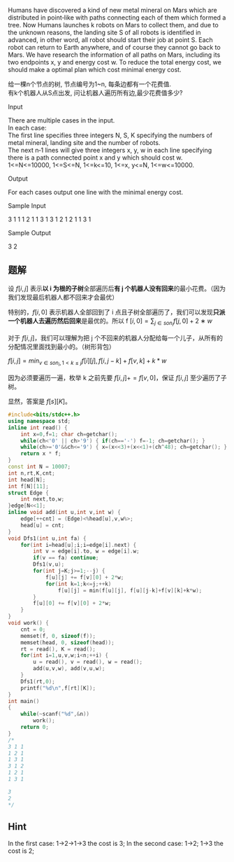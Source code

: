 Humans have discovered a kind of new metal mineral on Mars which are distributed in point‐like with paths connecting each of them which formed a tree. Now Humans launches k robots on Mars to collect them, and due to the unknown reasons, the landing site S of all robots is identified in advanced, in other word, all robot should start their job at point S. Each robot can return to Earth anywhere, and of course they cannot go back to Mars. We have research the information of all paths on Mars, including its two endpoints x, y and energy cost w. To reduce the total energy cost, we should make a optimal plan which cost minimal energy cost.

  
给一棵n个节点的树, 节点编号为1~n, 每条边都有一个花费值.  
有k个机器人从S点出发, 问让机器人遍历所有边,最少花费值多少?

Input

There are multiple cases in the input.  
In each case:  
The first line specifies three integers N, S, K specifying the numbers of metal mineral, landing site and the number of robots.  
The next n‐1 lines will give three integers x, y, w in each line specifying there is a path connected point x and y which should cost w.  
1<=N<=10000, 1<=S<=N, 1<=k<=10, 1<=x, y<=N, 1<=w<=10000.

Output

For each cases output one line with the minimal energy cost.

Sample Input

3 1 1
1 2 1
1 3 1
3 1 2
1 2 1
1 3 1

Sample Output

3
2

## 题解
设 $f[i,j]$ 表示**以 i 为根的子树**全部遍历后**有 j 个机器人没有回来**的最小花费。（因为我们发现最后机器人都不回来才会最优）

特别的，$f[i,0]$ 表示机器人全部回到了 i 点且子树全部遍历了，我们可以发现**只派一个机器人去遍历然后回来**是最优的。所以 f $[i,0]=∑_{j \in son_{i}}f[j,0]+2∗w$

对于 $f[i,j]$，我们可以理解为把 j 个不回来的机器人分配给每一个儿子，从所有的分配情况里面找到最小的。（树形背包）

$f[i,j]=min_{v \in son_{i},1<k\leq j} f[i][j],f[i,j-k]+f[v,k]+k*w$


因为必须要遍历一遍，枚举 k 之前先要 $f[i,j]+=f[v,0]$，保证 $f[i,j]$ 至少遍历了子树。

显然，答案是 $f[s][K]$。
```cpp
#include<bits/stdc++.h>
using namespace std;
inline int read() {
	int x=0,f=1; char ch=getchar();
	while(ch<'0' || ch>'9') { if(ch=='-') f=-1; ch=getchar(); }
	while(ch>='0'&&ch<='9') { x=(x<<3)+(x<<1)+(ch^48); ch=getchar(); }
	return x * f;
}
const int N = 10007;
int n,rt,K,cnt;
int head[N];
int f[N][11];
struct Edge {
	int next,to,w;
}edge[N<<1];
inline void add(int u,int v,int w) {
	edge[++cnt] = (Edge)<%head[u],v,w%>;
	head[u] = cnt;
}
void Dfs1(int u,int fa) {
	for(int i=head[u];i;i=edge[i].next) {
		int v = edge[i].to, w = edge[i].w;
		if(v == fa) continue;
		Dfs1(v,u);
		for(int j=K;j>=1;--j) {
			f[u][j] += f[v][0] + 2*w;
			for(int k=1;k<=j;++k)
				f[u][j] = min(f[u][j], f[u][j-k]+f[v][k]+k*w);
		}
		f[u][0] += f[v][0] + 2*w;
	}
}
void work() {
	cnt = 0;
	memset(f, 0, sizeof(f));
	memset(head, 0, sizeof(head));
	rt = read(), K = read();
	for(int i=1,u,v,w;i<n;++i) {
		u = read(), v = read(), w = read();
		add(u,v,w), add(v,u,w);
	}
	Dfs1(rt,0);
	printf("%d\n",f[rt][K]);
}
int main()
{
	while(~scanf("%d",&n))
		work();
	return 0;
}
/*
3 1 1
1 2 1
1 3 1
3 1 2
1 2 1
1 3 1

3
2
*/

```



  
 

## Hint

In the first case: 1->2->1->3 the cost is 3;
In the second case: 1->2; 1->3 the cost is 2;

